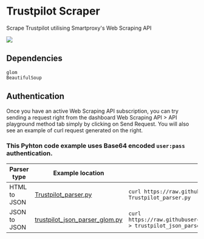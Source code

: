 # Trustpilot Scraper

Scrape Trustpilot utilising Smartproxy's Web Scraping API

[<img src="https://i.ibb.co/PwMvX0P/Web.png">](https://dashboard.smartproxy.com/register?utm_source=Github&utm_medium=banner&utm_campaign=Web)

## Dependencies

```http
glom
BeautifulSoup
```

## Authentication

Once you have an active Web Scraping API subscription, you can try sending a request right from the dashboard Web Scraping API > API playground method tab simply by clicking on Send Request. You will also see an example of curl request generated on the right. 

### This Pyhton code example uses Base64 encoded ```user:pass``` authentication.

| Parser type | Example location         | Download |
| -------------------- | ------------------------ | -------- |
| HTML to JSON        | [Trustpilot_parser.py](https://github.com/Smartproxy/trustpilot_python_scraper/blob/main/Trustpilot_parser.py) |``` curl https://raw.githubusercontent.com/Smartproxy/trustpilot_python_scraper/blob/main/Trustpilot_parser.py > Trustpilot_parser.py ``` |
| JSON to JSON                 | [trustpilot_json_parser_glom.py](https://github.com/Smartproxy/trustpilot_python_scraper/blob/main/trustpilot_json_parser_glom.py)   | ``` curl https://raw.githubusercontent.com/Smartproxy/trustpilot_python_scraper/blob/main/trustpilot_json_parser_glom.py > trustpilot_json_parser_glom.py ``` |
